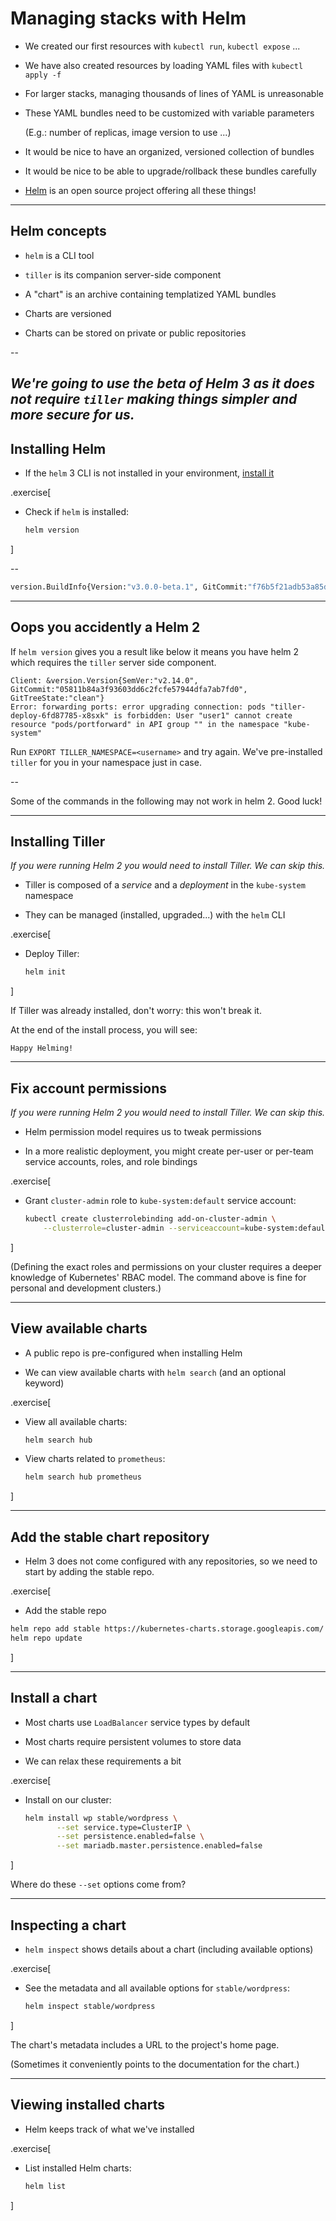 # Managing stacks with Helm

- We created our first resources with `kubectl run`, `kubectl expose` ...

- We have also created resources by loading YAML files with `kubectl apply -f`

- For larger stacks, managing thousands of lines of YAML is unreasonable

- These YAML bundles need to be customized with variable parameters

  (E.g.: number of replicas, image version to use ...)

- It would be nice to have an organized, versioned collection of bundles

- It would be nice to be able to upgrade/rollback these bundles carefully

- [Helm](https://helm.sh/) is an open source project offering all these things!

---

## Helm concepts

- `helm` is a CLI tool

- `tiller` is its companion server-side component

- A "chart" is an archive containing templatized YAML bundles

- Charts are versioned

- Charts can be stored on private or public repositories

--

*We're going to use the beta of Helm 3 as it does not require `tiller` making things simpler and more secure for us.*
---

## Installing Helm

- If the `helm` 3 CLI is not installed in your environment, [install it](https://github.com/helm/helm/releases/tag/v3.0.0-beta.1)

.exercise[

- Check if `helm` is installed:
  ```bash
  helm version
  ```
]

--

```bash
version.BuildInfo{Version:"v3.0.0-beta.1", GitCommit:"f76b5f21adb53a85de8925f4a9d4f9bd99f185b5", GitTreeState:"clean", GoVersion:"go1.12.9"}`
```

---

## Oops you accidently a Helm 2

If `helm version` gives you a result like below it means you have helm 2 which requires the `tiller` server side component.

```
Client: &version.Version{SemVer:"v2.14.0", GitCommit:"05811b84a3f93603dd6c2fcfe57944dfa7ab7fd0", GitTreeState:"clean"}
Error: forwarding ports: error upgrading connection: pods "tiller-deploy-6fd87785-x8sxk" is forbidden: User "user1" cannot create resource "pods/portforward" in API group "" in the namespace "kube-system"
```

Run `EXPORT TILLER_NAMESPACE=<username>` and try again. We've pre-installed `tiller` for you in your namespace just in case.

--

Some of the commands in the following may not work in helm 2. Good luck!

---

## Installing Tiller

*If you were running Helm 2 you would need to install Tiller. We can skip this.*

- Tiller is composed of a *service* and a *deployment* in the `kube-system` namespace

- They can be managed (installed, upgraded...) with the `helm` CLI

.exercise[

- Deploy Tiller:
  ```bash
  helm init
  ```

]

If Tiller was already installed, don't worry: this won't break it.

At the end of the install process, you will see:

```
Happy Helming!
```

---

## Fix account permissions

*If you were running Helm 2 you would need to install Tiller. We can skip this.*

- Helm permission model requires us to tweak permissions

- In a more realistic deployment, you might create per-user or per-team
  service accounts, roles, and role bindings

.exercise[

- Grant `cluster-admin` role to `kube-system:default` service account:
  ```bash
  kubectl create clusterrolebinding add-on-cluster-admin \
      --clusterrole=cluster-admin --serviceaccount=kube-system:default
  ```

]

(Defining the exact roles and permissions on your cluster requires
a deeper knowledge of Kubernetes' RBAC model. The command above is
fine for personal and development clusters.)

---

## View available charts

- A public repo is pre-configured when installing Helm

- We can view available charts with `helm search` (and an optional keyword)

.exercise[

- View all available charts:
  ```bash
  helm search hub
  ```

- View charts related to `prometheus`:
  ```bash
  helm search hub prometheus
  ```

]

---

## Add the stable chart repository

- Helm 3 does not come configured with any repositories, so we need to start by adding the stable repo.

.exercise[
  - Add the stable repo
  ```bash
  helm repo add stable https://kubernetes-charts.storage.googleapis.com/
  helm repo update
  ```
]

---

## Install a chart

- Most charts use `LoadBalancer` service types by default

- Most charts require persistent volumes to store data

- We can relax these requirements a bit

.exercise[

- Install  on our cluster:
  ```bash
  helm install wp stable/wordpress \
         --set service.type=ClusterIP \
         --set persistence.enabled=false \
         --set mariadb.master.persistence.enabled=false
  ```

]

Where do these `--set` options come from?

---

## Inspecting a chart

- `helm inspect` shows details about a chart (including available options)

.exercise[

- See the metadata and all available options for `stable/wordpress`:
  ```bash
  helm inspect stable/wordpress
  ```

]

The chart's metadata includes a URL to the project's home page.

(Sometimes it conveniently points to the documentation for the chart.)

---

## Viewing installed charts

- Helm keeps track of what we've installed

.exercise[

- List installed Helm charts:
  ```bash
  helm list
  ```

]
